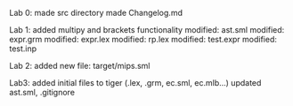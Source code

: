 Lab 0:
made src directory
made Changelog.md

Lab 1:
added multipy and brackets functionality
modified: ast.sml
modified: expr.grm
modified: expr.lex
modified: rp.lex
modified: test.expr
modified: test.inp

Lab 2:
added new file: target/mips.sml

Lab3:
added initial files to tiger (.lex, .grm, ec.sml, ec.mlb...)
updated ast.sml, .gitignore